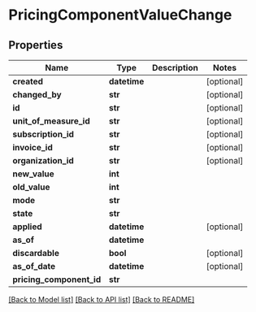 # PricingComponentValueChange

## Properties
Name | Type | Description | Notes
------------ | ------------- | ------------- | -------------
**created** | **datetime** |  | [optional] 
**changed_by** | **str** |  | [optional] 
**id** | **str** |  | [optional] 
**unit_of_measure_id** | **str** |  | [optional] 
**subscription_id** | **str** |  | [optional] 
**invoice_id** | **str** |  | [optional] 
**organization_id** | **str** |  | [optional] 
**new_value** | **int** |  | 
**old_value** | **int** |  | 
**mode** | **str** |  | 
**state** | **str** |  | 
**applied** | **datetime** |  | [optional] 
**as_of** | **datetime** |  | 
**discardable** | **bool** |  | [optional] 
**as_of_date** | **datetime** |  | [optional] 
**pricing_component_id** | **str** |  | 

[[Back to Model list]](../README.md#documentation-for-models) [[Back to API list]](../README.md#documentation-for-api-endpoints) [[Back to README]](../README.md)

